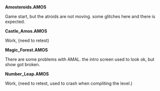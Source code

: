 **Amosteroids.AMOS**

Game start, but the atroids are not moving.
some glitches here and there is expected.

**Castle_Amos.AMOS**

Work, (need to retest)

**Magic_Forest.AMOS**

There are some problems with AMAL.
the intro screen used to look ok, but show got broken.

**Number_Leap.AMOS**

Work, (need to retest, used to crash when compliting the level.)
